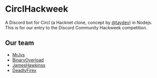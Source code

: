 # CirclHackweek
A Discord bot for Circl (a Hacknet clone, concept by [@taydev](https://github.com/taydev/circl)) in Nodejs. This is for our entry to the Discord Community Hackweek competition.

## Our team
 - [MrJvs](https://github.com/mrjvs)
 - [BinaryOverload](https://github.com/BinaryOverload)
 - [JamesHawkinss](https://github.com/JamesHawkinss)
 - [DeadlyFirex](https://github.com/DeadlyFirex)

